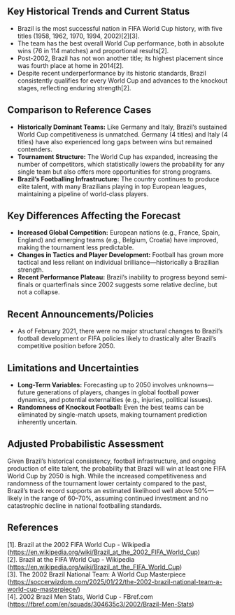 ## Key Historical Trends and Current Status

- Brazil is the most successful nation in FIFA World Cup history, with five titles (1958, 1962, 1970, 1994, 2002)[2][3].
- The team has the best overall World Cup performance, both in absolute wins (76 in 114 matches) and proportional results[2].
- Post-2002, Brazil has not won another title; its highest placement since was fourth place at home in 2014[2].
- Despite recent underperformance by its historic standards, Brazil consistently qualifies for every World Cup and advances to the knockout stages, reflecting enduring strength[2].

## Comparison to Reference Cases

- **Historically Dominant Teams:** Like Germany and Italy, Brazil’s sustained World Cup competitiveness is unmatched. Germany (4 titles) and Italy (4 titles) have also experienced long gaps between wins but remained contenders.
- **Tournament Structure:** The World Cup has expanded, increasing the number of competitors, which statistically lowers the probability for any single team but also offers more opportunities for strong programs.
- **Brazil’s Footballing Infrastructure:** The country continues to produce elite talent, with many Brazilians playing in top European leagues, maintaining a pipeline of world-class players.

## Key Differences Affecting the Forecast

- **Increased Global Competition:** European nations (e.g., France, Spain, England) and emerging teams (e.g., Belgium, Croatia) have improved, making the tournament less predictable.
- **Changes in Tactics and Player Development:** Football has grown more tactical and less reliant on individual brilliance—historically a Brazilian strength.
- **Recent Performance Plateau:** Brazil’s inability to progress beyond semi-finals or quarterfinals since 2002 suggests some relative decline, but not a collapse.

## Recent Announcements/Policies

- As of February 2021, there were no major structural changes to Brazil’s football development or FIFA policies likely to drastically alter Brazil’s competitive position before 2050.

## Limitations and Uncertainties

- **Long-Term Variables:** Forecasting up to 2050 involves unknowns—future generations of players, changes in global football power dynamics, and potential externalities (e.g., injuries, political issues).
- **Randomness of Knockout Football:** Even the best teams can be eliminated by single-match upsets, making tournament prediction inherently uncertain.

## Adjusted Probabilistic Assessment

Given Brazil’s historical consistency, football infrastructure, and ongoing production of elite talent, the probability that Brazil will win at least one FIFA World Cup by 2050 is high. While the increased competitiveness and randomness of the tournament lower certainty compared to the past, Brazil’s track record supports an estimated likelihood well above 50%—likely in the range of 60–70%, assuming continued investment and no catastrophic decline in national footballing standards.

## References

[1]. Brazil at the 2002 FIFA World Cup - Wikipedia (https://en.wikipedia.org/wiki/Brazil_at_the_2002_FIFA_World_Cup)  
[2]. Brazil at the FIFA World Cup - Wikipedia (https://en.wikipedia.org/wiki/Brazil_at_the_FIFA_World_Cup)  
[3]. The 2002 Brazil National Team: A World Cup Masterpiece (https://soccerwizdom.com/2025/01/22/the-2002-brazil-national-team-a-world-cup-masterpiece/)  
[4]. 2002 Brazil Men Stats, World Cup - FBref.com (https://fbref.com/en/squads/304635c3/2002/Brazil-Men-Stats)